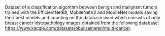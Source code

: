Dataset of a classification algorithm between benign and malignant tumors trained with the EfficientNetB0, MobileNetV2 and MobileNet models saving their best models and counting on the database used which consists of only breast cancer histopathology images obtained from the following database:
https://www.kaggle.com/datasets/obulisainaren/multi-cancer.
